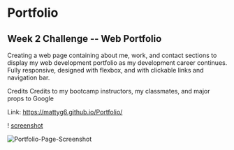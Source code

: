 # Portfolio
## Week 2 Challenge -- Web Portfolio
Creating a web page containing about me, work, and contact sections to display my web development portfolio as my development career continues. Fully responsive, designed with flexbox, and with clickable links and navigation bar.

Credits
Credits to my bootcamp instructors, my classmates, and major props to Google

Link: https://mattyg6.github.io/Portfolio/

! [screenshot](Images/Portfolio-Page-Screenshot.png)

![Portfolio-Page-Screenshot](https://user-images.githubusercontent.com/115666943/199864364-84acd17e-bd30-4f23-b137-7fdb6f44038f.png)
